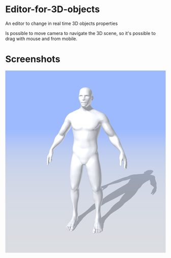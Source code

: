 # Editor-for-3D-objects
An editor to change in real time 3D objects properties

Is possible to move camera to navigate the 3D scene, so it's possible to drag with mouse and from mobile.


# Screenshots
![Alt text](/img1.png?raw=true)
